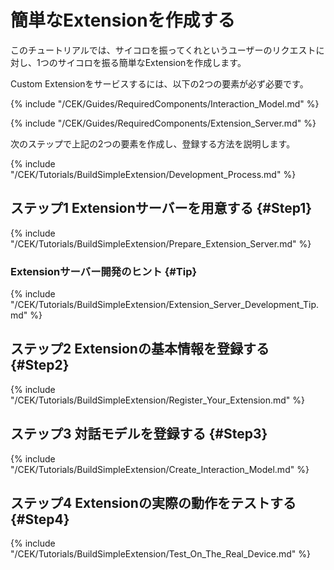 # 簡単なExtensionを作成する
このチュートリアルでは、サイコロを振ってくれというユーザーのリクエストに対し、1つのサイコロを振る簡単なExtensionを作成します。

Custom Extensionをサービスするには、以下の2つの要素が必ず必要です。

{% include "/CEK/Guides/RequiredComponents/Interaction_Model.md" %}

{% include "/CEK/Guides/RequiredComponents/Extension_Server.md" %}

次のステップで上記の2つの要素を作成し、登録する方法を説明します。

{% include "/CEK/Tutorials/BuildSimpleExtension/Development_Process.md" %}

## ステップ1 Extensionサーバーを用意する {#Step1}
{% include "/CEK/Tutorials/BuildSimpleExtension/Prepare_Extension_Server.md" %}

### Extensionサーバー開発のヒント {#Tip}
{% include "/CEK/Tutorials/BuildSimpleExtension/Extension_Server_Development_Tip.md" %}

## ステップ2 Extensionの基本情報を登録する {#Step2}
{% include "/CEK/Tutorials/BuildSimpleExtension/Register_Your_Extension.md" %}

## ステップ3 対話モデルを登録する {#Step3}
{% include "/CEK/Tutorials/BuildSimpleExtension/Create_Interaction_Model.md" %}

## ステップ4 Extensionの実際の動作をテストする {#Step4}
{% include "/CEK/Tutorials/BuildSimpleExtension/Test_On_The_Real_Device.md" %}

